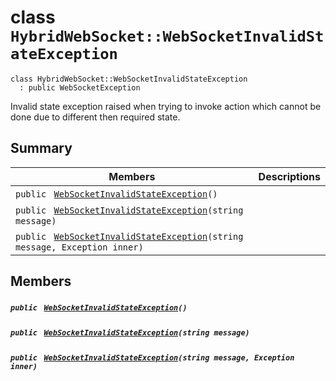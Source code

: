# class `HybridWebSocket::WebSocketInvalidStateException` 

```
class HybridWebSocket::WebSocketInvalidStateException
  : public WebSocketException
```

Invalid state exception raised when trying to invoke action which cannot be done due to different then required state.

## Summary

 Members                                | Descriptions                                
----------------------------------------|---------------------------------------------
`public ` [`WebSocketInvalidStateException`](#class_hybrid_web_socket_1_1_web_socket_invalid_state_exception_1a20f2ad4da28f967b6f614897454b342d)`()` | 
`public ` [`WebSocketInvalidStateException`](#class_hybrid_web_socket_1_1_web_socket_invalid_state_exception_1aa16594104163e8440c9f755bee1a5f74)`(string message)` | 
`public ` [`WebSocketInvalidStateException`](#class_hybrid_web_socket_1_1_web_socket_invalid_state_exception_1abdb1e71d0a71ca05dc269812991fd64a)`(string message, Exception inner)` | 

## Members

##### `public ` [`WebSocketInvalidStateException`](#class_hybrid_web_socket_1_1_web_socket_invalid_state_exception_1a20f2ad4da28f967b6f614897454b342d)`()` 

##### `public ` [`WebSocketInvalidStateException`](#class_hybrid_web_socket_1_1_web_socket_invalid_state_exception_1aa16594104163e8440c9f755bee1a5f74)`(string message)` 

##### `public ` [`WebSocketInvalidStateException`](#class_hybrid_web_socket_1_1_web_socket_invalid_state_exception_1abdb1e71d0a71ca05dc269812991fd64a)`(string message, Exception inner)` 

